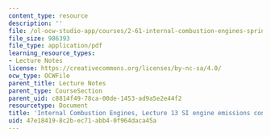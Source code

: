 ```yaml
---
content_type: resource
description: ''
file: /ol-ocw-studio-app/courses/2-61-internal-combustion-engines-spring-2017/47e184198c2bec71abb40f964daca45a_MIT2_61S17_lec13.pdf
file_size: 986393
file_type: application/pdf
learning_resource_types:
- Lecture Notes
license: https://creativecommons.org/licenses/by-nc-sa/4.0/
ocw_type: OCWFile
parent_title: Lecture Notes
parent_type: CourseSection
parent_uid: c8814f49-78ca-00de-1453-ad9a5e2e44f2
resourcetype: Document
title: 'Internal Combustion Engines, Lecture 13 SI engine emissions control '
uid: 47e18419-8c2b-ec71-abb4-0f964daca45a
---
```

